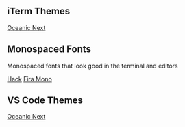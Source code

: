 ## iTerm Themes
[Oceanic Next](https://github.com/mhartington/oceanic-next-iterm)

## Monospaced Fonts
Monospaced fonts that look good in the terminal and editors

[Hack](https://github.com/source-foundry/Hack)
[Fira Mono](https://fonts.google.com/specimen/Fira+Mono)

## VS Code Themes
[Oceanic Next](https://github.com/voronianski/oceanic-next-color-scheme)
